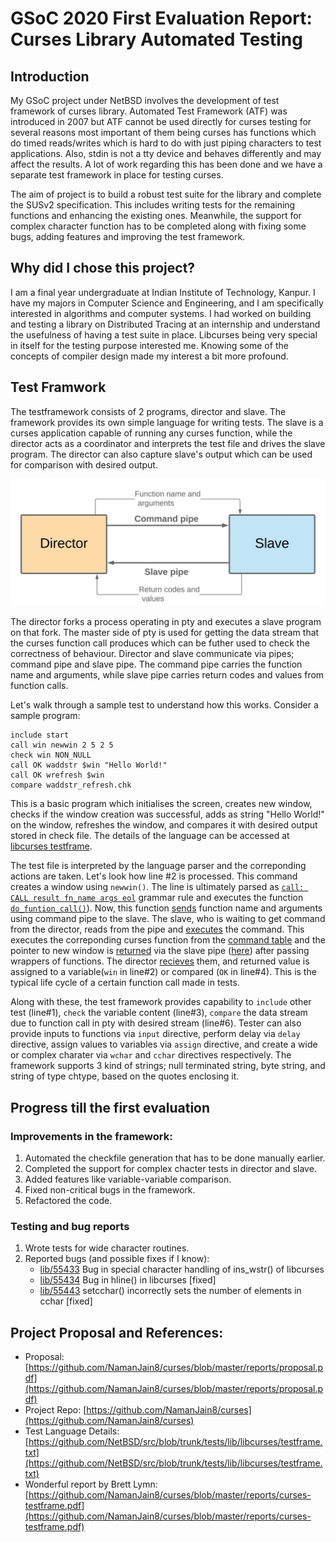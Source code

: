 
# GSoC 2020 First Evaluation Report: Curses Library Automated Testing


## Introduction

My GSoC project under NetBSD involves the development of test framework of curses library. Automated Test Framework (ATF) was introduced in 2007 but ATF cannot be used directly for curses testing for several reasons most important of them being curses has functions which do timed reads/writes which is hard to do with just piping characters to test applications. Also, stdin is not a tty device and behaves differently and may affect the results. A lot of work regarding this has been done and we have a separate test framework in place for testing curses.
  
The aim of project is to build a robust test suite for the library and complete the SUSv2 specification. This includes writing tests for the remaining functions and enhancing the existing ones. Meanwhile, the support for complex character function has to be completed along with fixing some bugs, adding features and improving the test framework.

## Why did I chose this project?

I am a final year undergraduate at Indian Institute of Technology, Kanpur. I have my majors in Computer Science and Engineering, and I am specifically interested in algorithms and computer systems. I had worked on building and testing a library on Distributed Tracing at an internship and understand the usefulness of having a test suite in place. Libcurses being very special in itself for the testing purpose interested me. Knowing some of the concepts of compiler design made my interest a bit more profound.

## Test Framwork  

The testframework consists of 2 programs, director and slave. The framework provides its own simple language for writing tests. The slave is a curses application capable of running any curses function, while the director acts as a coordinator and interprets the test file and drives the slave program. The director can also capture slave's output which can be used for comparison with desired output.

![slave-director model](https://raw.githubusercontent.com/NamanJain8/curses/master/reports/director-slave.jpeg  "Slave-Director model" )

The director forks a process operating in pty and executes a slave program on that fork. The master side of pty is used for getting the data stream that the curses function call produces which can be futher used to check the correctness of behaviour. Director and slave communicate via pipes; command pipe and slave pipe. The command pipe carries the function name and arguments, while slave pipe carries return codes and values from function calls.

Let's walk through a sample test to understand how this works. Consider a sample program:
```
include start
call win newwin 2 5 2 5
check win NON_NULL
call OK waddstr $win "Hello World!"
call OK wrefresh $win
compare waddstr_refresh.chk
```
This is a basic program which initialises the screen, creates new window, checks if the window creation was successful, adds as string "Hello World!" on the window, refreshes the window, and compares it with desired output stored in check file. The details of the language can be accessed at [libcurses testframe](https://github.com/NetBSD/src/blob/trunk/tests/lib/libcurses/testframe.txt).

The test file is interpreted by the language parser and the correponding actions are taken. Let's look how line #2 is processed. This command creates a window using `newwin()`. The line is ultimately parsed as [`call: CALL result fn_name args eol`](https://github.com/NetBSD/src/blob/1d30657e76c9400c15eb4e4cfcdff2fea6c65a5a/tests/lib/libcurses/director/testlang_parse.y#L237) grammar rule and executes the function [`do_funtion_call()`](https://github.com/NetBSD/src/blob/1d30657e76c9400c15eb4e4cfcdff2fea6c65a5a/tests/lib/libcurses/director/testlang_parse.y#L1035)). Now, this function [sends](https://github.com/NetBSD/src/blob/1d30657e76c9400c15eb4e4cfcdff2fea6c65a5a/tests/lib/libcurses/director/testlang_parse.y#L1048) function name and arguments using command pipe to the slave. The slave, who is waiting to get command from the director, reads from the pipe and [executes](https://github.com/NetBSD/src/blob/1d30657e76c9400c15eb4e4cfcdff2fea6c65a5a/tests/lib/libcurses/slave/slave.c#L144) the command. This executes the correponding curses function from the [command table](https://github.com/NetBSD/src/blob/1d30657e76c9400c15eb4e4cfcdff2fea6c65a5a/tests/lib/libcurses/slave/command_table.h#L40) and the pointer to new window is [returned](https://github.com/NetBSD/src/blob/1d30657e76c9400c15eb4e4cfcdff2fea6c65a5a/tests/lib/libcurses/slave/curses_commands.c#L3582) via the slave pipe ([here](https://github.com/NetBSD/src/blob/1d30657e76c9400c15eb4e4cfcdff2fea6c65a5a/tests/lib/libcurses/slave/commands.c#L167)) after passing wrappers of functions. The director [recieves](https://github.com/NetBSD/src/blob/1d30657e76c9400c15eb4e4cfcdff2fea6c65a5a/tests/lib/libcurses/director/testlang_parse.y#L1140) them, and returned value is assigned to a variable(`win` in line#2) or compared (`OK` in line#4). This is the typical life cycle of a certain function call made in tests.

Along with these, the test framework provides capability to `include` other test (line#1), `check` the variable content (line#3), `compare` the data stream due to function call in pty with desired stream (line#6). Tester can also provide inputs to functions via `input` directive, perform delay via `delay` directive, assign values to variables via `assign` directive, and create a wide or complex charater via `wchar` and `cchar` directives respectively. The framework supports 3 kind of strings; null terminated string, byte string, and string of type chtype, based on the quotes enclosing it. 

## Progress till the first evaluation
  
### Improvements in the framework:
1. Automated the checkfile generation that has to be done manually earlier.
2. Completed the support for complex chacter tests in director and slave.
3. Added features like variable-variable comparison.
4. Fixed non-critical bugs in the framework. 
5.  Refactored the code.

### Testing and bug reports
1. Wrote tests for wide character routines.
2. Reported bugs (and possible fixes if I know):
	-  [lib/55433](https://gnats.netbsd.org/cgi-bin/query-pr-single.pl?number=55433) Bug in special character handling of ins_wstr() of libcurses
	- [lib/55434](https://gnats.netbsd.org/cgi-bin/query-pr-single.pl?number=55434) Bug in hline() in libcurses [fixed]
	- [lib/55443](https://gnats.netbsd.org/cgi-bin/query-pr-single.pl?number=55443) setcchar() incorrectly sets the number of elements in cchar [fixed]

## Project Proposal and References:
- Proposal: [https://github.com/NamanJain8/curses/blob/master/reports/proposal.pdf](https://github.com/NamanJain8/curses/blob/master/reports/proposal.pdf)
- Project Repo: [https://github.com/NamanJain8/curses](https://github.com/NamanJain8/curses)
- Test Language Details: [https://github.com/NetBSD/src/blob/trunk/tests/lib/libcurses/testframe.txt](https://github.com/NetBSD/src/blob/trunk/tests/lib/libcurses/testframe.txt)
- Wonderful report by Brett Lymn: [https://github.com/NamanJain8/curses/blob/master/reports/curses-testframe.pdf](https://github.com/NamanJain8/curses/blob/master/reports/curses-testframe.pdf)
